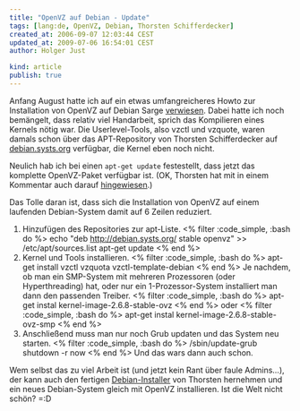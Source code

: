 ```yaml
---
title: "OpenVZ auf Debian - Update"
tags: [lang:de, OpenVZ, Debian, Thorsten Schifferdecker]
created_at: 2006-09-07 12:03:44 CEST
updated_at: 2009-07-06 16:54:01 CEST
author: Holger Just

kind: article
publish: true
---
```


Anfang August hatte ich auf ein etwas umfangreicheres Howto zur Installation von OpenVZ auf Debian Sarge [verwiesen](/2006/08/04/openvz-auf-debian). Dabei hatte ich noch bemängelt, dass relativ viel Handarbeit, sprich das Kompilieren eines Kernels nötig war. Die Userlevel-Tools, also vzctl und vzquote, waren damals schon über das APT-Repository von Thorsten Schifferdecker auf [debian.systs.org](http://debian.systs.org) verfügbar, die Kernel eben noch nicht.

Neulich hab ich bei einen `apt-get update` festestellt, dass jetzt das komplette OpenVZ-Paket verfügbar ist. (OK, Thorsten hat mit in einem Kommentar auch darauf [hingewiesen](/2006/08/openvz-auf-debian#comment-204).)

Das Tolle daran ist, dass sich die Installation von OpenVZ auf einem laufenden Debian-System damit auf 6 Zeilen reduziert.

1.  Hinzufügen des Repositories zur apt-Liste.
<% filter :code_simple, :bash do %>
echo "deb http://debian.systs.org/ stable openvz" >> /etc/apt/sources.list
apt-get update
<% end %>
2. Kernel und Tools installieren.
<% filter :code_simple, :bash do %>
apt-get install vzctl vzquota vzctl-template-debian
<% end %>
    Je nachdem, ob man ein SMP-System mit mehreren Prozessoren (oder Hyperthreading) hat, oder nur ein 1-Prozessor-System installiert man dann den passenden Treiber.
<% filter :code_simple, :bash do %>
apt-get instal kernel-image-2.6.8-stable-ovz
<% end %>
    oder
<% filter :code_simple, :bash do %>
  apt-get instal kernel-image-2.6.8-stable-ovz-smp
<% end %>
3. Anschließend muss man nur noch Grub updaten und das System neu starten.
<% filter :code_simple, :bash do %>
/sbin/update-grub
shutdown -r now
<% end %>
Und das wars dann auch schon.

Wem selbst das zu viel Arbeit ist (und jetzt kein Rant über faule Admins...), der kann auch den fertigen [Debian-Installer](http://debian.systs.org/openvz/77/forzza-installer-14-ready-stable-release-upload/) von Thorsten hernehmen und ein neues Debian-System gleich mit OpenVZ installieren. Ist die Welt nicht schön? =:D